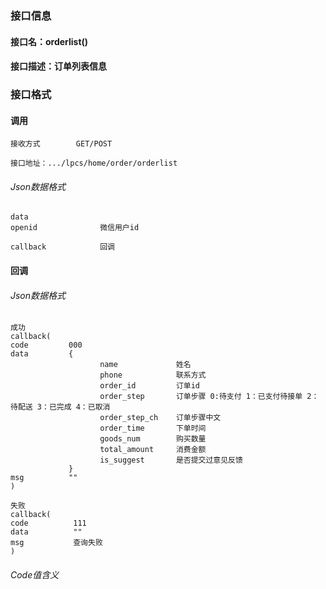 ### 接口信息
#### 接口名：orderlist()
#### 接口描述：订单列表信息

### 接口格式

#### 调用

```
接收方式        GET/POST
```

```
接口地址：.../lpcs/home/order/orderlist
```

###### Json数据格式
```
data
openid              微信用户id  

callback            回调
```

#### 回调
###### Json数据格式

```
成功
callback(
code         000
data         {
                    name             姓名
                    phone            联系方式
                    order_id         订单id 
                    order_step       订单步骤 0:待支付 1：已支付待接单 2：待配送 3：已完成 4：已取消
                    order_step_ch    订单步骤中文
                    order_time       下单时间
                    goods_num        购买数量
                    total_amount     消费金额
                    is_suggest       是否提交过意见反馈            
             }
msg          ""
)
```

```
失败
callback(
code          111
data          ""
msg           查询失败
)
```

###### Code值含义

```
```